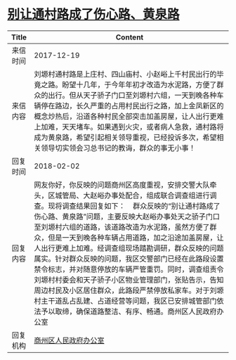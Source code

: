 # <a href="http://www.shangluo.gov.cn/zmhd/ldxxxx.jsp?urltype=leadermail.LeaderMailContentUrl&wbtreeid=1112&leadermailid=4482">别让通村路成了伤心路、黄泉路</a>
| Title |                                                                                                                                                                              Content                                                                                                                                                                              |
|:-----:|-------------------------------------------------------------------------------------------------------------------------------------------------------------------------------------------------------------------------------------------------------------------------------------------------------------------------------------------------------------------|
| 来信时间  | 2017-12-19                                                                                                                                                                                                                                                                                                                                                        |
| 来信内容  | 刘塬村通村路是上庄村、四山庙村、小赵峪上千村民出行的毕竟之路。盼望十几年，于今年年初才改造为水泥路，方便了群众的出行。但从天子骄子门口至刘塬村六组，一天到晚各种车辆停在路边，长久严重的占用村民出行之路，加上金凤新区的概念炒热后，沿道各种村民全部突击加盖房屋，让人出行更难上加难，天天堵车。如果遇到火灾，或者病人急救，通村路将成为黄泉路，希望引起相关领导重视，已经投诉多次，希望相关领导切实领会习总书记的教诲，群众的事无小事！                                                                                                                                              |
| 回复时间  | 2018-02-02                                                                                                                                                                                                                                                                                                                                                        |
| 回复内容  | 网友你好，你反映的问题商州区高度重视，安排交警大队牵头，区城管局、大赵峪办事处配合，组成联合调查组进行调查。现将调查结果回复如下：    群众反映的“别让通村路成了伤心路、黄泉路”问题，主要反映大赵峪办事处天之骄子门口至刘塬村六组的道路，该道路改造为水泥路，虽然方便了群众，但是一天到晚各种车辆占用道路，加之沿途加盖房屋，让人出行更难上加难。经调查组现场踏勘调研，群众反映的问题属实。针对群众反映的问题，我区交警部门已经在此路段设置禁令标志，并对随意停放的车辆严管重罚。同时，调查组责令刘塬村村委会和天子骄子小区物业管理部门，张贴告示，告知周边村民及小区居住群众，此路段严禁停放私家车。对于刘塬村主干道乱占乱建、占道经营等问题，我区已安排城管部门依法予以取缔，确保道路整洁、有序、畅通。商州区人民政府办公室 |
| 回复机构  | <a href="../../categories/agencies/商州区人民政府办公室.md">商州区人民政府办公室</a>                                                                                                                                                                                                                                                                                                    |
